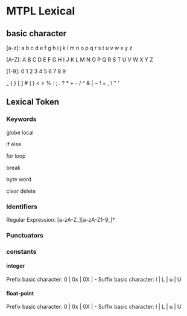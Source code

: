# MTPL Lexical

## basic character

[a-z]: a b c d e f g h i j k l m n o p q r s t u v w x y z 

[A-Z]: A B C D E F G H I J K L M N O P Q R S T U V W X Y Z 

[1-9]: 0 1 2 3 4 5 6 7 8 9 

_ { } [ ] # ( ) < > % : ; . ? * + - / ^ & | ~ ! = , \ " ' 

## Lexical Token

### Keywords

globe
local

if
else

for
loop

break

byte
word

clear
delete

### Identifiers

Regular Expression: [a-zA-Z_][a-zA-Z1-9_]*

### Punctuators

### constants

#### integer
Prefix basic character: 0 | 0x | 0X | -
Suffix basic character: l | L | u | U

#### float-point
Prefix basic character: 0 | 0x | 0X | -
Suffix basic character: l | L | u | U

### 
